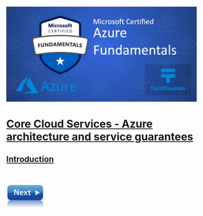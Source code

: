 ![Exam AZ-900](../images/az900.png "Exam AZ-900")

# [Core Cloud Services - Azure architecture and service guarantees](https://docs.microsoft.com/en-us/learn/modules/explore-azure-infrastructure/)

## [Introduction]()



## []()



\
[![](../images/next.png)](.md)